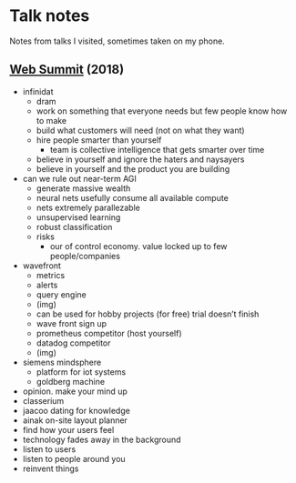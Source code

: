 # Talk notes

Notes from talks I visited, sometimes taken on my phone.

## [Web Summit](https://websummit.com) (2018)

- infinidat
  - dram
  - work on something that everyone needs but few people know how to make
  - build what customers will need (not on what they want)
  - hire people smarter than yourself
    - team is collective intelligence that gets smarter over time
  - believe in yourself and ignore the haters and naysayers
  - believe in yourself and the product you are building
- can we rule out near-term AGI
  - generate massive wealth
  - neural nets usefully consume all available compute
  - nets extremely parallezable
  - unsupervised learning
  - robust classification
  - risks
    - our of control economy. value locked up to few people/companies
- wavefront
  - metrics
  - alerts
  - query engine
  - (img)
  - can be used for hobby projects (for free) trial doesn’t finish
  - wave front sign up
  - prometheus competitor (host yourself)
  - datadog competitor
  - (img)
- siemens mindsphere
  - platform for iot systems
  - goldberg machine
- opinion. make your mind up
- classerium
- jaacoo dating for knowledge
- ainak on-site layout planner
- find how your users feel
- technology fades away in the background
- listen to users
- listen to people around you
- reinvent things
